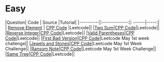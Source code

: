 # Easy
|Question|    Code    |     Source    |Tutorial|
|----------|:-------------:|: ------|-----:|
|  [Remove Element](https://leetcode.com/problems/remove-element/)  |  [CPP Code](https://github.com/SwapnanilDhol/Coding-Interview-Challenges/blob/master/CPP/Easy/Remove-Element.cpp) |Leetcode||
|[Two Sum](https://leetcode.com/problems/two-sum/)|[CPP Code](https://github.com/SwapnanilDhol/Coding-Interview-Challenges/blob/master/CPP/Easy/Two-Sum.cpp)|Leetcode||
|[Reverse Integer](https://leetcode.com/problems/reverse-integer/)|[CPP Code](https://github.com/SwapnanilDhol/Coding-Interview-Challenges/blob/master/CPP/Easy/Reverse-Integer.cpp)|Leetcode||
|[Valid Parentheses](https://leetcode.com/problems/valid-parentheses/)|[CPP Code](https://github.com/SwapnanilDhol/Coding-Interview-Challenges/blob/master/CPP/Easy/Valid-Parentheses.cpp)|Leetcode||
|[First Bad Version](https://leetcode.com/problems/first-bad-version/)|[CPP Code](https://github.com/SwapnanilDhol/Coding-Interview-Challenges/blob/master/CPP/Easy/First-Bad-Version.cpp)|Leetcode May 1st week challenge||
|[Jewels and Stones](https://leetcode.com/problems/jewels-and-stones/)|[CPP Code](https://github.com/SwapnanilDhol/Coding-Interview-Challenges/blob/master/Swift/Easy/Jewels-And-Stones.cpp)|Leetcode May 1st Week Challenge||
|[Ransom Note](https://leetcode.com/problems/ransom-note/)|[CPP Code](https://github.com/SwapnanilDhol/Coding-Interview-Challenges/blob/master/Swift/Easy/Ransome-Note.cp)|Leetcode May 1st Week Challenge||
|[Same Tree](https://leetcode.com/problems/same-tree/)|[CPP Code](https://github.com/SwapnanilDhol/Coding-Interview-Challenges/blob/master/CPP/Easy/Same-Tree.cpp)|Leetcode||

